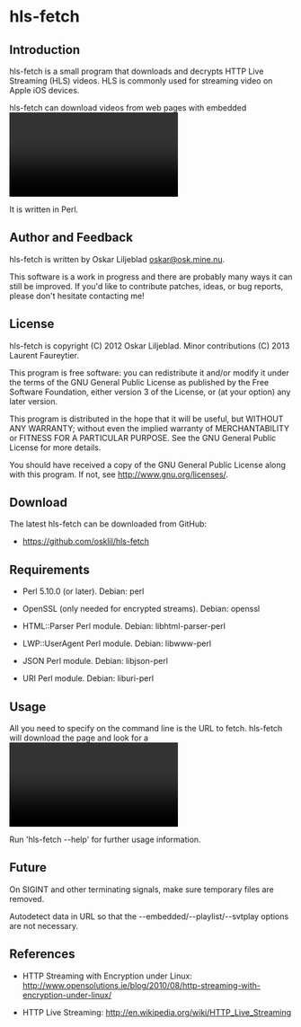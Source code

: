 hls-fetch
=========

Introduction
------------

hls-fetch is a small program that downloads and decrypts HTTP Live Streaming
(HLS) videos. HLS is commonly used for streaming video on Apple iOS devices.

hls-fetch can download videos from web pages with embedded <video> tags,
from SVT Play (svtplay.se), or from M3U playlist directly. It will
decrypt streams if necessary and assemble individual segments, to produce a
single MPEG transport stream (.ts) file playable in most media players.

It is written in Perl.

Author and Feedback
-------------------

hls-fetch is written by Oskar Liljeblad <oskar@osk.mine.nu>.

This software is a work in progress and there are probably many ways it can
still be improved. If you'd like to contribute patches, ideas, or bug
reports, please don't hesitate contacting me!

License
-------

hls-fetch is copyright (C) 2012 Oskar Liljeblad.
Minor contributions    (C) 2013 Laurent Faureytier.

This program is free software: you can redistribute it and/or modify
it under the terms of the GNU General Public License as published by
the Free Software Foundation, either version 3 of the License, or
(at your option) any later version.

This program is distributed in the hope that it will be useful,
but WITHOUT ANY WARRANTY; without even the implied warranty of
MERCHANTABILITY or FITNESS FOR A PARTICULAR PURPOSE.  See the
GNU General Public License for more details.

You should have received a copy of the GNU General Public License
along with this program.  If not, see <http://www.gnu.org/licenses/>.

Download
--------

The latest hls-fetch can be downloaded from GitHub:

 * <https://github.com/osklil/hls-fetch>

Requirements
------------

 * Perl 5.10.0 (or later).
   Debian: perl

 * OpenSSL (only needed for encrypted streams).
   Debian: openssl

 * HTML::Parser Perl module.
   Debian: libhtml-parser-perl

 * LWP::UserAgent Perl module.
   Debian: libwww-perl

 * JSON Perl module.
   Debian: libjson-perl

 * URI Perl module.
   Debian: liburi-perl

Usage
-----

All you need to specify on the command line is the URL to fetch.
hls-fetch will download the page and look for a <video> tag.
If you know the M3U playlist URL, then use the --playlist parameter
along with the URL to tell hls-fetch to download the playlist
directly.

Run 'hls-fetch --help' for further usage information.

Future
------

On SIGINT and other terminating signals, make sure temporary files are removed.

Autodetect data in URL so that the --embedded/--playlist/--svtplay options are not
necessary.

References
----------

 * HTTP Streaming with Encryption under Linux:
   <http://www.opensolutions.ie/blog/2010/08/http-streaming-with-encryption-under-linux/>

 * HTTP Live Streaming:
   <http://en.wikipedia.org/wiki/HTTP_Live_Streaming> 
